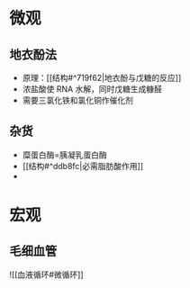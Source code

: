 # 微观
## 地衣酚法
- 原理：[[结构#^719f62|地衣酚与戊糖的反应]]
- 浓盐酸使 RNA 水解，同时戊糖生成糠醛
- 需要三氯化铁和氯化铜作催化剂
## 杂货
- 糜蛋白酶=胰凝乳蛋白酶
- [[结构#^ddb8fc|必需脂肪酸作用]]
- 
# 宏观
## 毛细血管
![[血液循环#微循环]]
